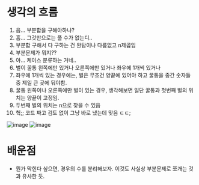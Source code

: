 # 생각의 흐름
1. 음... 부분합을 구해야하나?
2. 흠... 그것만으로는 풀 수가 없는디..
3. 부분합 구해서 다 구하는 건 완탐이나 다름없고 n제곱임
4. 부분문제가 뭐지??
5. 아... 케이스 분류하는 거네..
6. 벌이 꿀통 왼쪽에만 있거나 오른쪽에만 있거나 좌우에 1개씩 있거나
7. 좌우에 1개씩 있는 경우에는, 벌은 무조건 양끝에 있어야 하고 꿀통을 중간 숫자들 중 제일 큰 곳에 둬야함.
8. 꿀통 왼쪽이나 오른쪽에만 벌이 있는 경우, 생각해보면 일단 꿀통과 첫번째 벌의 위치는 양끝이 고정임.
9. 두번째 벌의 위치는 n으로 찾을 수 있음
10. 헉;; 코드 짜고 검토 없이 그냥 바로 냈는데 맞음 ㄷㄷ;


![image](https://github.com/user-attachments/assets/05e83e28-e39f-489d-9f49-6eafd6f67969)
![image](https://github.com/user-attachments/assets/bddd0b06-2562-4039-b4c1-ceef6510e3e6)

# 배운점
- 뭔가 막힌다 싶으면, 경우의 수를 분리해보자. 이것도 사실상 부분문제로 쪼개는 것과 유사한 듯.
